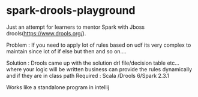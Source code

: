 # spark-drools-playground

Just an attempt for learners to mentor Spark with Jboss drools(https://www.drools.org/). 

Problem : If you need to apply lot of rules based on udf its very complex to maintain since lot of 
if else but then and so on....


Solution : Drools came up with the solution drl file/decision table etc... where your logic will be written
business can provide the rules dynamically and if they are in class path 
Required : Scala /Drools 6/Spark 2.3.1

Works like a standalone program in intellij